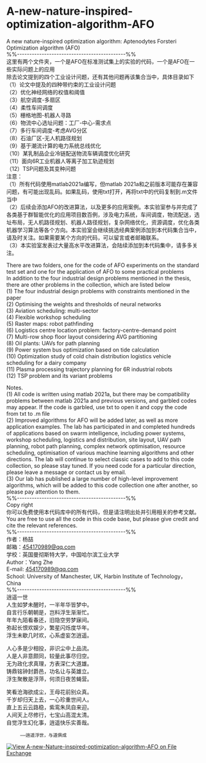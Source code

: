 # A-new-nature-inspired-optimization-algorithm-AFO
A new nature-inspired optimization algorithm: Aptenodytes Forsteri Optimization algorithm (AFO)  
%%--------------------------------------------%%  
这里有两个文件夹，一个是AFO在标准测试集上的实验的代码，一个是AFO在一些实际问题上的应用  
除去论文提到的四个工业设计问题，还有其他问题再该集合当中，具体目录如下  
（1）论文中提及的四种带约束的工业设计问题  
（2）优化神经网络的权值和阈值  
（3）航空调度-多扇区  
（4）柔性车间调度  
（5）栅格地图-机器人寻路  
（6）物流中心选址问题：工厂-中心-需求点  
（7）多行车间调度-考虑AVG分区  
（8）石油厂区-无人机路径规划  
（9）基于潮流计算的电力系统总线优化  
（10）某乳制品企业冷链配送物流车辆调度优化研究  
（11）面向6R工业机器人等离子加工轨迹规划  
（12）TSP问题及其变种问题  
注意：  
（1）所有代码使用matlab2021a编写，但matlab 2021a和之前版本可能存在兼容问题，有可能出现乱码。如果乱码，使用txt打开，再将txt中的代码复制到.m文件当中  
（2）后续会添加AFO的改进算法，以及更多的应用案例。本实验室参与并完成了各类基于群智能优化的应用项目数百例，涉及电力系统，车间调度，物流配送，选址布局，无人机路径规划、机器人路径规划，复杂网络优化，资源调度，优化各类机器学习算法等各个方向。本实验室会继续挑选经典案例添加到本代码集合当中，请及时关注。如果需要某个方向的代码，可以留言或者邮箱联系。  
（3）本实验室发表过大量高水平改进算法，会陆续添加到本代码集中，请多多关注。  
  
There are two folders, one for the code of AFO experiments on the standard test set and one for the application of AFO to some practical problems  
In addition to the four industrial design problems mentioned in the thesis, there are other problems in the collection, which are listed below  
(1) The four industrial design problems with constraints mentioned in the paper  
(2) Optimising the weights and thresholds of neural networks  
(3) Aviation scheduling: multi-sector  
(4) Flexible workshop scheduling  
(5) Raster maps: robot pathfinding  
(6) Logistics centre location problem: factory-centre-demand point  
(7) Multi-row shop floor layout considering AVG partitioning   
(8) Oil plants: UAVs for path planning  
(9) Power system bus optimization based on tide calculation  
(10) Optimization study of cold chain distribution logistics vehicle scheduling for a dairy company  
(11) Plasma processing trajectory planning for 6R industrial robots  
(12) TSP problem and its variant problems  
  
Notes.  
(1) All code is written using matlab 2021a, but there may be compatibility problems between matlab 2021a and previous versions, and garbled codes may appear. If the code is garbled, use txt to open it and copy the code from txt to .m file  
(2) Improved algorithms for AFO will be added later, as well as more application examples. The lab has participated in and completed hundreds of applications based on swarm intelligence, including power systems, workshop scheduling, logistics and distribution, site layout, UAV path planning, robot path planning, complex network optimisation, resource scheduling, optimisation of various machine learning algorithms and other directions. The lab will continue to select classic cases to add to this code collection, so please stay tuned. If you need code for a particular direction, please leave a message or contact us by email.  
(3) Our lab has published a large number of high-level improvement algorithms, which will be added to this code collection one after another, so please pay attention to them.  
%%--------------------------------------------%%  
Copy right    
你可以免费使用本代码库中的所有代码，但是请注明出处并引用相关的参考文献。  
You are free to use all the code in this code base, but please give credit and cite the relevant references.  
%%--------------------------------------------%%  
作者：杨喆  
邮箱：454170989@qq.com  
学校：英国曼彻斯特大学，中国哈尔滨工业大学  
Author：Yang Zhe  
E-mail: 454170989@qq.com  
School: University of Manchester, UK, Harbin Institute of Technology，China  
%%--------------------------------------------%%  
逍遥一世  
人生如梦未醒时，一半年华皆梦中。  
自言行乐朝朝是，岂料浮生渐渐忙。  
年年九陌看春还，旧隐空劳梦寐间。  
弥起长恨欢娱少，繁星闪烁度华年。  
浮生未歇几时欢，心系虚妄怎逍遥。  

人心多是少相投，非识尘中上品流。  
人是人非意颇同，较量此事尽归空。  
无为政化求真理，方表深仁大道雄。  
铸鼎铭钟封爵邑，功名让与英雄立。  
浮生聚散是浮萍，何须日夜苦蝇营。  

笑看沧海欲成尘，王母花前别众真。  
千岁却归天上去，一心珍重世间人。  
直上五云云路稳，紫鸾朱凤自来迎。  
人间天上尽修行，七宝山高混太清。  
自觉浮生幻化事，逍遥快乐实善哉。  
  
         ——逍遥浮世，与道俱成  
[![View A-new-Nature-inspired-optimization-algorithm-AFO on File Exchange](https://www.mathworks.com/matlabcentral/images/matlab-file-exchange.svg)](https://ww2.mathworks.cn/matlabcentral/fileexchange/85700-a-new-nature-inspired-optimization-algorithm-afo)
